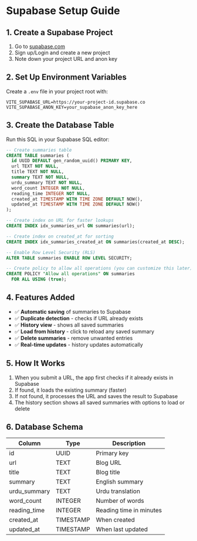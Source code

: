 # Supabase Setup Guide

## 1. Create a Supabase Project

1. Go to [supabase.com](https://supabase.com)
2. Sign up/Login and create a new project
3. Note down your project URL and anon key

## 2. Set Up Environment Variables

Create a `.env` file in your project root with:

```env
VITE_SUPABASE_URL=https://your-project-id.supabase.co
VITE_SUPABASE_ANON_KEY=your_supabase_anon_key_here
```

## 3. Create the Database Table

Run this SQL in your Supabase SQL editor:

```sql
-- Create summaries table
CREATE TABLE summaries (
  id UUID DEFAULT gen_random_uuid() PRIMARY KEY,
  url TEXT NOT NULL,
  title TEXT NOT NULL,
  summary TEXT NOT NULL,
  urdu_summary TEXT NOT NULL,
  word_count INTEGER NOT NULL,
  reading_time INTEGER NOT NULL,
  created_at TIMESTAMP WITH TIME ZONE DEFAULT NOW(),
  updated_at TIMESTAMP WITH TIME ZONE DEFAULT NOW()
);

-- Create index on URL for faster lookups
CREATE INDEX idx_summaries_url ON summaries(url);

-- Create index on created_at for sorting
CREATE INDEX idx_summaries_created_at ON summaries(created_at DESC);

-- Enable Row Level Security (RLS)
ALTER TABLE summaries ENABLE ROW LEVEL SECURITY;

-- Create policy to allow all operations (you can customize this later)
CREATE POLICY "Allow all operations" ON summaries
  FOR ALL USING (true);
```

## 4. Features Added

- ✅ **Automatic saving** of summaries to Supabase
- ✅ **Duplicate detection** - checks if URL already exists
- ✅ **History view** - shows all saved summaries
- ✅ **Load from history** - click to reload any saved summary
- ✅ **Delete summaries** - remove unwanted entries
- ✅ **Real-time updates** - history updates automatically

## 5. How It Works

1. When you submit a URL, the app first checks if it already exists in Supabase
2. If found, it loads the existing summary (faster)
3. If not found, it processes the URL and saves the result to Supabase
4. The history section shows all saved summaries with options to load or delete

## 6. Database Schema

| Column | Type | Description |
|--------|------|-------------|
| id | UUID | Primary key |
| url | TEXT | Blog URL |
| title | TEXT | Blog title |
| summary | TEXT | English summary |
| urdu_summary | TEXT | Urdu translation |
| word_count | INTEGER | Number of words |
| reading_time | INTEGER | Reading time in minutes |
| created_at | TIMESTAMP | When created |
| updated_at | TIMESTAMP | When last updated | 